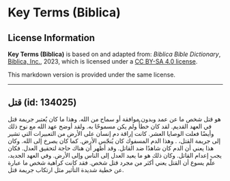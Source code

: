 # Key Terms (Biblica)

## License Information

**Key Terms (Biblica)** is based on and adapted from: _Biblica Bible Dictionary_, [Biblica, Inc.](https://www.biblica.com/), 2023, which is licensed under a [CC BY-SA 4.0 license](https://creativecommons.org/licenses/by-sa/4.0/legalcode.en).

This markdown version is provided under the same license.



--------------------------------

## قتل (id: 134025)

هو قتل شخص ما عن عمد وبدون موافقة أو سماح من الله. وهذا ما كان يُعتبر جريمة قتل في العهد القديم. لقد كان خطأً ولم يكن مسموحًا به. ولقد أوضح عهد الله مع نوح ذلك وأيضًا فعلت الوصايا العشر. كانت إراقة دم إنسان على الأرض من التعبيرات التي تشير إلى جريمة القتل، . وهذا الدم المسفوك كان يُنجّس الأرض. كما كان يصرخ إلى الله. وكان هذا يعني أن الدم كان شاهدًا ضد القاتل. وقد أظهر أن هناك حاجة لتحقيق العدل. فكان يجب إعدام القاتل. وكان ذلك هو ما يعيد العدل إلى الناس وإلى الأرض. وفي العهد الجديد، علّم يسوع أن القتل يعني أكثر من مجرد قتل شخص. فقد كانت كراهية شخص ما عبارة عن خطية شديدة التأثير مثل ارتكاب جريمة قتل.


